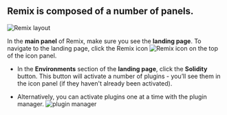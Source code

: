 ## Remix is composed of a number of panels.

![Remix layout](https://raw.githubusercontent.com/ethereum/remix-workshops/master/Basics/1._Interface_introduction/images/a-layout1c.png "Remix layout")

In the **main panel** of Remix, make sure you see the **landing page**.  To navigate to the landing page, click the Remix icon ![Remix icon](https://raw.githubusercontent.com/ethereum/remix-workshops/master/Basics/1._Interface_introduction/images/remix-logo.png "Remix icon") on the top of the icon panel.

- In the **Environments** section of the **landing page**, click the **Solidity** button.  This button will activate a number of plugins - you’ll see them in the icon panel (if they haven't already been activated).

- Alternatively, you can activate plugins one at a time with the plugin manager. ![plugin manager](https://raw.githubusercontent.com/ethereum/remix-workshops/master/Basics/1._Interface_introduction/images/plugin1.png "plugin manager icon")